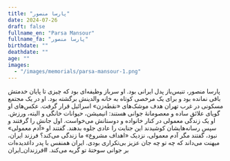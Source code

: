 ```yaml
---
title: "پارسا منصور"
date: 2024-07-26
draft: false
fullname_en: "Parsa Mansour"
fullname_fa: "پارسا منصور"
birthdate: ""
deathdate: ""
age: ""
images:
  - "/images/memorials/parsa-mansour-1.png"
---
```


پارسا منصور، تنیس‌باز پدل ایرانی بود. او سرباز وظیفه‌ای بود که  چیزی تا پایان خدمتش باقی نمانده بود و برای یک مرخصی کوتاه به خانه والدینش برگشته بود. او در یک مجتمع مسکونی در غرب تهران هدف موشک‌های «نقطه‌زن» اسرائیل قرار گرفت.
عکس‌های او گویای علائق ساده و معصومانۀ جوانی هستند: انیمیشن، حیوانات خانگی و البته، ورزش. او یک زندگی معمولی در کنار خانواده و دوستانش می‌خواست. اول جانش را گرفتند و سپس رسانه‌هایشان کوشیدند این جنایت را عادی جلوه بدهند. گفتند او «آدم معمولی» نبود، گفتند مگر آدم معمولی، نزدیک «اهداف مشروع» ما زندگی می‌کند؟
فرزند ایران، میهنت می‌داند که چه تو چه جان عزیز بی‌تکراری بودی. ایران همنفس با پدر داغدیده‌ات بر جوانی سوختۀ تو گریه می‌کند.
#فرزندان_ایران